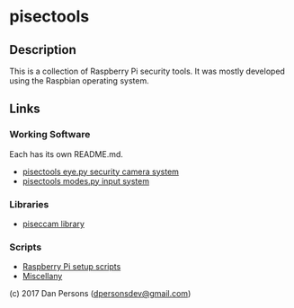 # pisectools
## Description
This is a collection of Raspberry Pi security tools. It was mostly developed using the Raspbian operating system.

## Links

### Working Software
Each has its own README.md.
* [pisectools eye.py security camera system](eye/)
* [pisectools modes.py input system](modes/)

### Libraries
* [piseccam library](piseccam/)

### Scripts
* [Raspberry Pi setup scripts](setup-scripts/)
* [Miscellany](scripts/)

(c) 2017 Dan Persons ([dpersonsdev@gmail.com](mailto:dpersonsdev@gmail.com))
